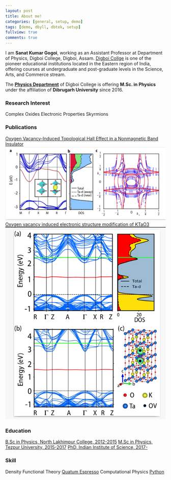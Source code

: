 ```yaml
---
layout: post
title: About me!
categories: [general, setup, demo]
tags: [demo, dbyll, dbtek, setup]
fullview: true
comments: true
---
```


I am **Sanat Kumar Gogoi**, working as an Assistant Professor at Department of Physics, Digboi College, Digboi, Assam. [Digboi Collge](https://www.digboicollege.edu.in/) is one of the pioneer educational institutions located in the Eastern region of India, offering courses at undergraduate and post-graduate levels in the Science, Arts, and Commerce stream.  

The **[Physics Department](https://sites.google.com/view/digboicollegephysics/home)** of Digboi College is offering **M.Sc. in Physics** under the affiliation of **Dibrugarh University** since 2016.

### Research Interest

<a class="btn btn-default">Complex Oxides</a>
<a class="btn btn-default">Electronic Properties</a>
<a class="btn btn-default">Skyrmions</a>

### Publications

<a class="btn btn-default" href="https://onlinelibrary.wiley.com/doi/abs/10.1002/qute.202000021">Oxygen Vacancy-Induced Topological Hall Effect in a Nonmagnetic Band Insulator</a>
  <img src="/assets/media/KT1.png" class="img-responsive" alt=""> 
<a class="btn btn-default" href="https://journals.aps.org/prb/abstract/10.1103/PhysRevB.103.085120">Oxygen vacancy induced electronic structure modification of KTaO3</a>
  <img src="/assets/media/KT2.png" class="img-responsive" alt="">
  
### Education
<a class="btn btn-default" href="https://nlc.ac.in/">B.Sc in Physics, North Lakhimpur College, 2012-2015</a>
<a class="btn btn-default" href="http://www.tezu.ernet.in/">M.Sc in Physics, Tezpur University, 2015-2017</a>
<a class="btn btn-default" href="http://www.physics.iisc.ac.in/~mjain/member/sanat/">PhD, Indian Institute of Science, 2017-</a>

### Skill
<a class="btn btn-default">Density Functional Theory</a>
<a class="btn btn-default" href="https://www.quantum-espresso.org/">Quatum Espresso</a>
<a class="btn btn-default">Computational Physics</a>
<a class="btn btn-default" href="https://www.python.org/">Python</a>
